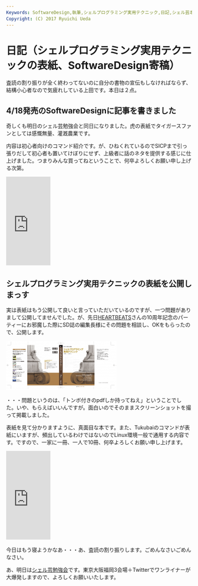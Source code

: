 ```yaml
---
Keywords: SoftwareDesign,執筆,シェルプログラミング実用テクニック,日記,シェル芸本
Copyright: (C) 2017 Ryuichi Ueda
---
```


# 日記（シェルプログラミング実用テクニックの表紙、SoftwareDesign寄稿）
査読の割り振りが全く終わってないのに自分の書物の宣伝もしなければならず、結構小心者なので気疲れしている上田です。本日は２点。

<h2>4/18発売のSoftwareDesignに記事を書きました</h2>

奇しくも明日のシェル芸勉強会と同日になりました。虎の表紙でタイガースファンとしては感慨無量、灌漑農業です。

<!--more-->

内容は初心者向けのコマンド紹介です。が、ひねくれているのでSICPまで引っ張りだして初心者も置いてけぼりにせず、上級者に話のネタを提供する感じに仕上げました。つまりみんな買ってねということで、何卒よろしくお願い申し上げる次第。

<iframe src="http://rcm-fe.amazon-adsystem.com/e/cm?lt1=_blank&bc1=000000&IS2=1&bg1=FFFFFF&fc1=000000&lc1=0000FF&t=ryuichiueda-22&o=9&p=8&l=as4&m=amazon&f=ifr&ref=ss_til&asins=B00TIVC4QA" style="width:120px;height:240px;" scrolling="no" marginwidth="0" marginheight="0" frameborder="0"></iframe>

<h2>シェルプログラミング実用テクニックの表紙を公開しまっす</h2>

実は表紙はもう公開して良いと言っていただいているのですが、一つ問題がありまして公開してませんでした。が、先日<a href="http://heartbeats.jp/" target="_blank">HEARTBEATS</a>さんの10周年記念のパーティーにお邪魔した際にSD誌の編集長様にその問題を相談し、OKをもらったので、公開します。


<a href="スクリーンショット-2015-04-17-22.28.53.png"><img src="スクリーンショット-2015-04-17-22.28.53-300x133.png" alt="スクリーンショット 2015-04-17 22.28.53" width="300" height="133" class="aligncenter size-medium wp-image-5859" /></a>


・・・問題というのは、「トンボ付きのpdfしか持ってねえ」ということでした。いや、もらえばいいんですが。面白いのでそのままスクリーンショットを撮って掲載しました。

表紙を見て分かりますように、真面目な本です。また、Tukubaiのコマンドが表紙にいますが、頻出しているわけではないのでLinux環境一般で通用する内容です。ですので、一家に一冊、一人で10冊、何卒よろしくお願い申し上げます。


<iframe src="http://rcm-fe.amazon-adsystem.com/e/cm?lt1=_blank&bc1=000000&IS2=1&bg1=FFFFFF&fc1=000000&lc1=0000FF&t=ryuichiueda-22&o=9&p=8&l=as4&m=amazon&f=ifr&ref=ss_til&asins=4774173444" style="width:120px;height:240px;" scrolling="no" marginwidth="0" marginheight="0" frameborder="0"></iframe>

今日はもう寝ようかなあ・・・あ、査読の割り振りします。ごめんなさいごめんなさい。

あ、明日は<a href="/?page=00684" title="シェル芸勉強会スライド一覧">シェル芸勉強会</a>です。東京大阪福岡3会場＋Twitterでワンライナーが大爆発しますので、よろしくお願いいたします。

